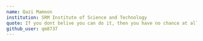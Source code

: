 ```yaml
---
name: Qazi Mamoon
institution: SRM Institute of Science and Technology
quote: If you dont belive you can do it, then you have no chance at all
github_user: qm8737
---
```

